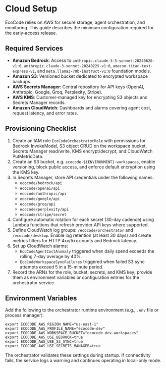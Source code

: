 # Cloud Setup

EcoCode relies on AWS for secure storage, agent orchestration, and monitoring. This guide describes the minimum configuration required for the early-access release.

## Required Services

- **Amazon Bedrock**: Access to `anthropic.claude-3-5-sonnet-20240620-v1:0`, `anthropic.claude-3-sonnet-20240229-v1:0`, `amazon.titan-text-express-v1`, and `meta.llama3-70b-instruct-v1:0` foundation models.
- **Amazon S3**: Versioned bucket dedicated to encrypted workspace backups.
- **AWS Secrets Manager**: Central repository for API keys (OpenAI, Anthropic, Google, Groq, Perplexity, Stripe).
- **AWS KMS**: Customer-managed key for encrypting S3 objects and Secrets Manager records.
- **Amazon CloudWatch**: Dashboards and alarms covering agent cost, request latency, and error rates.

## Provisioning Checklist

1. Create an IAM role `EcoCodeOrchestratorRole` with permissions for Bedrock InvokeModel, S3 object CRUD on the workspace bucket, Secrets Manager read/write, KMS encrypt/decrypt, and CloudWatch PutMetricData.
2. Create an S3 bucket, e.g. `ecocode-${ENVIRONMENT}-workspaces`, enable versioning, block public access, and enforce default encryption using the KMS key.
3. In Secrets Manager, store API credentials under the following names:
   - `ecocode/bedrock/api`
   - `ecocode/openai/api`
   - `ecocode/anthropic/api`
   - `ecocode/google/api`
   - `ecocode/groq/api`
   - `ecocode/perplexity/api`
   - `ecocode/stripe/secret`
4. Configure automatic rotation for each secret (30-day cadence) using Lambda functions that refresh provider API keys where supported.
5. Define CloudWatch log groups: `/ecocode/orchestrator` and `/ecocode/desktop`. Enable log retention (at least 30 days) and create metrics filters for HTTP 4xx/5xx counts and Bedrock latency.
6. Set up CloudWatch alarms:
   - `EcoCodeAgentCostAnomaly` triggered when daily spend exceeds the rolling 7-day average by 40%.
   - `EcoCodeWorkspaceSyncFailures` triggered when failed S3 sync attempts exceed 5 in a 15-minute period.
7. Record the ARNs for the role, bucket, secrets, and KMS key; provide them as environment variables or configuration entries for the orchestrator service.

## Environment Variables

Add the following to the orchestrator runtime environment (e.g., `.env` file or process manager):

```
export ECOCODE_AWS_REGION_NAME="us-east-1"
export ECOCODE_AWS_PROFILE_NAME="ecocode-dev"
export ECOCODE_AWS_WORKSPACE_BUCKET="ecocode-dev-workspaces"
export ECOCODE_AWS_USE_BEDROCK=true
export ECOCODE_AWS_USE_S3_SYNC=true
export ECOCODE_AWS_USE_SECRETS_MANAGER=true
```

The orchestrator validates these settings during startup. If connectivity fails, the service logs a warning and continues operating in local-only mode.

